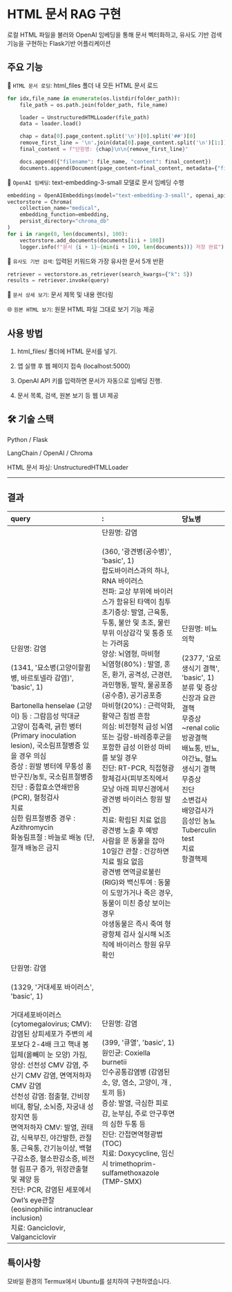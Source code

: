 # HTML 문서 RAG 구현

로컬 HTML 파일을 불러와 OpenAI 임베딩을 통해 문서 벡터화하고, 유사도 기반 검색 기능을 구현하는 Flask기반 어플리케이션


## 주요 기능

📂 `HTML 문서 로딩`: html_files 폴더 내 모든 HTML 문서 로드
```python
for idx,file_name in enumerate(os.listdir(folder_path)):
    file_path = os.path.join(folder_path, file_name)

    loader = UnstructuredHTMLLoader(file_path)
    data = loader.load()

    chap = data[0].page_content.split('\n')[0].split('##')[0]
    remove_first_line = '\n'.join(data[0].page_content.split('\n')[1:])
    final_content = f"단원명: {chap}\n\n{remove_first_line}"

    docs.append({"filename": file_name, "content": final_content})
    documents.append(Document(page_content=final_content, metadata={"filename": file_name}))
```

🧠 `OpenAI 임베딩`: text-embedding-3-small 모델로 문서 임베딩 수행
```python
embedding = OpenAIEmbeddings(model="text-embedding-3-small", openai_api_key=api_key)
vectorstore = Chroma(
    collection_name="medical",
    embedding_function=embedding,
    persist_directory="chroma_db"
)
for i in range(0, len(documents), 100):
    vectorstore.add_documents(documents[i:i + 100])
    logger.info(f"문서 {i + 1}~{min(i + 100, len(documents))} 저장 완료")
```

🔎 `유사도 기반 검색`: 입력된 키워드와 가장 유사한 문서 5개 반환
```python
retriever = vectorstore.as_retriever(search_kwargs={"k": 5})
results = retriever.invoke(query)
```

📜 `문서 상세 보기`: 문서 제목 및 내용 렌더링

🌐 `원본 HTML 보기`: 원문 HTML 파일 그대로 보기 기능 제공


## 사용 방법

1. html_files/ 폴더에 HTML 문서를 넣기.


2. 앱 실행 후 웹 페이지 접속 (localhost:5000)


3. OpenAI API 키를 입력하면 문서가 자동으로 임베딩 진행.


4. 문서 목록, 검색, 원본 보기 등 웹 UI 제공



## 🛠️ 기술 스택

Python / Flask

LangChain / OpenAI / Chroma

HTML 문서 파싱: UnstructuredHTMLLoader



---

## 결과
| query | : | 당뇨병 |
|:-----|:------|:-------|
|<br>            단원명: 감염<br><br>(1341, '묘소병(고양이할큄병, 바르토넬라 감염)', 'basic', 1)<br><br>Bartonella henselae (고양이) 등 : 그람음성 막대균<br>고양이 접촉력, 긁힌 병터(Primary inoculation lesion), 국소림프절병증 있을 경우 의심<br>증상 : 원발 병터에 무통성 홍반구진/농토, 국소림프절병증<br>진단 : 중합효소연쇄반응(PCR), 혈청검사<br>치료<br>심한 림프절병증 경우 : Azithromycin<br>화농림프절 : 바늘로 배농 (단, 절개 배농은 금지|단원명: 감염<br><br>(360, '광견병(공수병)', 'basic', 1)<br>랍도바이러스과의 하나, RNA 바이러스<br>전파: 교상 부위에 바이러스가 함유된 타액이 침투<br>초기증상: 발열, 근육통, 두통, 불안 및 초조, 물린 부위 이상감각 및 통증 또는 가려움<br>양상: 뇌염형, 마비형<br>뇌염형(80%) : 발열, 혼돈, 환가, 공격성, 근경련, 과민행동, 발작, 물공포증(공수증), 공기공포증<br>마비형(20%) : 근력약화, 활약근 침범 흔함<br>의심: 비전형적 급성 뇌염 또는 길랑-바레증후군을 포함한 급성 이완성 마비를 보일 경우<br>진단: RT-PCR, 직접형광항체검사(피부조직에서 모낭 아래 피부신경에서 광견병 바이러스 항원 발견)<br>치료: 확립된 치료 없음<br>광견병 노출 후 예방<br>사람을 문 동물을 잡아 10일간 관찰 : 건강하면 치료 필요 없음<br>광견병 면역글로불린(RIG)와 백신투여 : 동물이 도망가거나 죽은 경우, 동물이 미친 증상 보이는 경우<br>야생동물은 즉시 죽여 형광항체 검사 실시해 뇌조직에 바이러스 항원 유무 확인    |단원명: 비뇨의학<br><br>(2377, '요로생식기 결핵', 'basic', 1)<br>분류 및 증상<br>신장과 요관 결핵<br>무증상~renal colic<br>방광결핵<br>배뇨통, 빈뇨, 야간뇨, 혈뇨<br>생식기 결핵<br>무증상<br>진단<br>소변검사<br>배양검사가 음성인 농뇨<br>Tuberculin test<br>치료<br>항결핵제|
|단원명: 감염<br><br>(1329, '거대세포 바이러스', 'basic', 1)<br><br>거대세포바이러스(cytomegalovirus; CMV): 감염된 상피세포가 주변의 세포보다 2-4배 크고 핵내 봉입체(올빼미 눈 모양) 가짐,<br>양상: 선천성 CMV 감염, 주산기 CMV 감염, 면역저하자 CMV 감염<br>선천성 감염: 점출혈, 간비장비대, 황달, 소뇌증, 자궁내 성장지연 등<br>면역저하자 CMV: 발열, 권태감, 식욕부진, 야간발한, 관절통, 근육통, 간기능이상, 백혈구감소증, 혈소판감소증, 비전형 림프구 증가, 위장관출혈 및 궤양 등<br>진단: PCR, 감염된 세포에서 Owl’s eye관찰 (eosinophilic intranuclear inclusion)<br>치료: Ganciclovir, Valganciclovir|단원명: 감염<br><br>(399, '큐열', 'basic', 1)<br>원인균: Coxiella burnetii<br>인수공통감염병 (감염된 소, 양, 염소, 고양이, 개 , 토끼 등)<br>증상: 발열, 극심한 피로감, 눈부심, 주로 안구후면의 심한 두통 등<br>진단: 간접면역형광법 (TOC)<br>치료: Doxycycline, 임신시 trimethoprim-sulfamethoxazole (TMP-SMX)||

                
## 특이사항
모바일 환경의 Termux에서 Ubuntu를 설치하여 구현하였습니다. 
